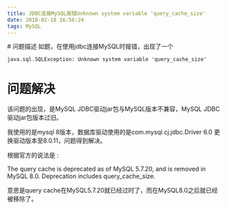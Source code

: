 ```yaml
---
title: JDBC连接MySQL报错Unknown system variable 'query_cache_size'
date: 2018-02-18 16:56:24
tags: MySQL
---
```

<meta name="referrer" content="no-referrer" />
# 问题描述
如题，在使用jdbc连接MySQL时报错，出现了一个

```
java.sql.SQLException: Unknown system variable 'query_cache_size'
```

# 问题解决

该问题的出现，是MySQL JDBC驱动jar包与MySQL版本不兼容，MySQL JDBC驱动jar包版本过旧。

我使用的是mysql 8版本，数据库驱动使用的是com.mysql.cj.jdbc.Driver 6.0
更换驱动版本至8.0.11，问题得到解决。


根据官方的说法是 :

The query cache is deprecated as of MySQL 5.7.20, and is removed in MySQL 8.0. Deprecation includes query_cache_size.

意思是query cache在MySQL5.7.20就已经过时了，而在MySQL8.0之后就已经被移除了。
